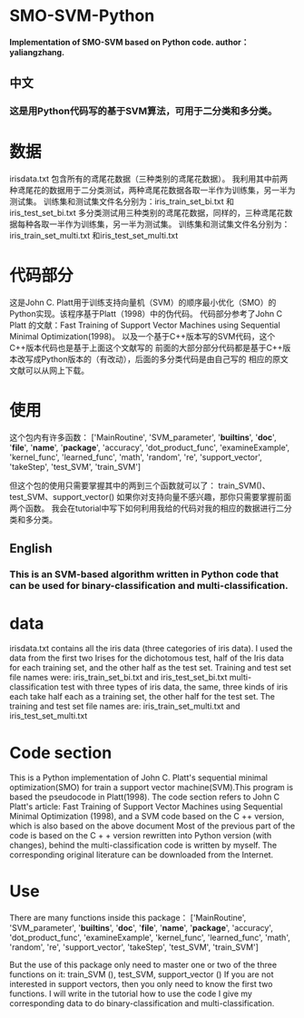 # SMO-SVM-Python
**Implementation of SMO-SVM based on Python code.
author：yaliangzhang.**

中文
---

### 这是用Python代码写的基于SVM算法，可用于二分类和多分类。

# 数据
irisdata.txt 包含所有的鸢尾花数据（三种类别的鸢尾花数据）。
我利用其中前两种鸢尾花的数据用于二分类测试，两种鸢尾花数据各取一半作为训练集，另一半为测试集。
训练集和测试集文件名分别为：iris_train_set_bi.txt 和iris_test_set_bi.txt
多分类测试用三种类别的鸢尾花数据，同样的，三种鸢尾花数据每种各取一半作为训练集，另一半为测试集。
训练集和测试集文件名分别为：iris_train_set_multi.txt 和iris_test_set_multi.txt

# 代码部分
这是John C. Platt用于训练支持向量机（SVM）的顺序最小优化（SMO）的Python实现。该程序基于Platt（1998）中的伪代码。
代码部分参考了John C  Platt 的文献：Fast Training of Support Vector Machines using Sequential Minimal Optimization(1998)。
以及一个基于C++版本写的SVM代码，这个C++版本代码也是基于上面这个文献写的
前面的大部分部分代码都是基于C++版本改写成Python版本的（有改动），后面的多分类代码是由自己写的
相应的原文文献可以从网上下载。

# 使用
这个包内有许多函数：
['MainRoutine',
 'SVM_parameter',
 '__builtins__',
 '__doc__',
 '__file__',
 '__name__',
 '__package__',
 'accuracy',
 'dot_product_func',
 'examineExample',
 'kernel_func',
 'learned_func',
 'math',
 'random',
 're',
 'support_vector',
 'takeStep',
 'test_SVM',
 'train_SVM']
 
但这个包的使用只需要掌握其中的两到三个函数就可以了：
train_SVM()、test_SVM、support_vector()
如果你对支持向量不感兴趣，那你只需要掌握前面两个函数。
我会在tutorial中写下如何利用我给的代码对我的相应的数据进行二分类和多分类。


English
---

### This is an SVM-based algorithm written in Python code that can be used for binary-classification and multi-classification.

# data
irisdata.txt contains all the iris data (three categories of iris data).
I used the data from the first two Irises for the dichotomous test, half of the Iris data for each training set, and the other half as the test set.
Training and test set file names were: iris_train_set_bi.txt and iris_test_set_bi.txt
multi-classification test with three types of iris data, the same, three kinds of iris each take half each as a training set, the other half for the test set.
The training and test set file names are: iris_train_set_multi.txt and iris_test_set_multi.txt

# Code section
This is a Python implementation of John C. Platt's sequential minimal optimization(SMO) for train a support vector machine(SVM).This program is based the pseudocode in Platt(1998).
The code section refers to John C Platt's article: Fast Training of Support Vector Machines using Sequential Minimal Optimization (1998), and a SVM code based on the C ++ version, which is also based on the above document
Most of the previous part of the code is based on the C + + version rewritten into Python version (with changes), behind the multi-classification code is written by myself.
The corresponding original literature can be downloaded from the Internet.

# Use
There are many functions inside this package：
['MainRoutine',
 'SVM_parameter',
 '__builtins__',
 '__doc__',
 '__file__',
 '__name__',
 '__package__',
 'accuracy',
 'dot_product_func',
 'examineExample',
 'kernel_func',
 'learned_func',
 'math',
 'random',
 're',
 'support_vector',
 'takeStep',
 'test_SVM',
 'train_SVM']

But the use of this package only need to master one or two of the three functions on it:
train_SVM (), test_SVM, support_vector ()
If you are not interested in support vectors, then you only need to know the first two functions.
I will write in the tutorial how to use the code I give my corresponding data to do binary-classification and multi-classification.




